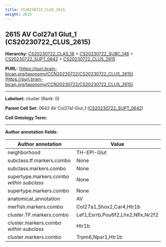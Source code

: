 ```yaml
---
title: CS20230722_CLUS_2615
weight: 2615
---
```

## 2615 AV Col27a1 Glut_1 (CS20230722_CLUS_2615)
<b>Hierarchy: </b>
[CS20230722_CLAS_18](../CS20230722_CLAS_18) >
[CS20230722_SUBC_148](../CS20230722_SUBC_148) >
[CS20230722_SUPT_0642](../CS20230722_SUPT_0642) >
[CS20230722_CLUS_2615](../CS20230722_CLUS_2615)

**PURL:** [https://purl.brain-bican.org/taxonomy/CCN20230722/CS20230722_CLUS_2615](https://purl.brain-bican.org/taxonomy/CCN20230722/CS20230722_CLUS_2615)

---


**Labelset:** cluster (Rank: 0)

**Parent Cell Set:** 0642 AV Col27a1 Glut_1 ([CS20230722_SUPT_0642](../CS20230722_SUPT_0642))



**Cell Ontology Term:** 

[MARKER GENES.]: #


---

[TRANSFERRED ANNOTATIONS.]: #


[AUTHOR ANNOTATION FIELDS.]: #


**Author annotation fields:**

| Author annotation | Value |
|-------------------|-------|
|neighborhood|TH-EPI-Glut|
|subclass.tf.markers.combo|None|
|subclass.markers.combo|None|
|supertype.markers.combo _within subclass_|None|
|supertype.markers.combo|None|
|anatomical_annotation|AV|
|merfish.markers.combo|Col27a1,Shox2,Car4,Htr1b|
|cluster.TF.markers.combo|Lef1,Esrrb,Pou6f2,Lhx2,Nfix,Nr2f2|
|cluster.markers.combo _within subclass_|Htr1b|
|cluster.markers.combo|Trpm6,Npsr1,Htr1b|
